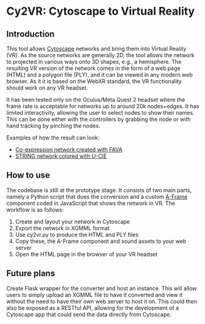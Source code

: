 # Cy2VR: Cytoscape to Virtual Reality

## Introduction

This tool allows [Cytoscape](https://cytoscape.org) networks and bring them into Virtual Reality (VR). As the source networks are generally 2D, the tool allows the network to projected in various ways onto 3D shapes, e.g., a hemisphere. The resulting VR version of the network comes in the form of a web page (HTML) and a polygon file (PLY), and it can be viewed in any modern web browser. As it it is based on the WebXR standard, the VR functionality should work on any VR headset.

It has been tested only on the Oculus/Meta Quest 2 headset where the frame rate is acceptable for networks up to around 20k nodes+edges. It has limited interactivity, allowing the user to select nodes to show their names. This can be done either with the controllers by grabbing the node or with hand tracking by pinching the nodes.

Examples of how the result can look:
- [Co-expression network created with FAVA](https://download.jensenlab.org/vr/fava_light.html)
- [STRING network colored with U-CIE](https://download.jensenlab.org/vr/u-cie_dark.html)

## How to use

The codebase is still at the prototype stage. It consists of two main parts, namely a Python script that does the conversion and a custom [A-Frame](https://aframe.io) component coded in JavaScript that shows the network in VR. The workflow is as follows:
1. Create and layout your network in Cytoscape
2. Export the network in XGMML format
3. Use cy2vr.py to produce the HTML and PLY files
4. Copy these, the A-Frame component and sound assets to your web server
5. Open the HTML page in the browser of your VR headset

## Future plans

Create Flask wrapper for the converter and host an instance. This will allow users to simply upload an XGMML file to have it converted and view it without the need to have their own web server to host it on. This could then also be exposed as a RESTful API, allowing for the development of a Cytoscape app that could send the data directly from Cytoscape.
